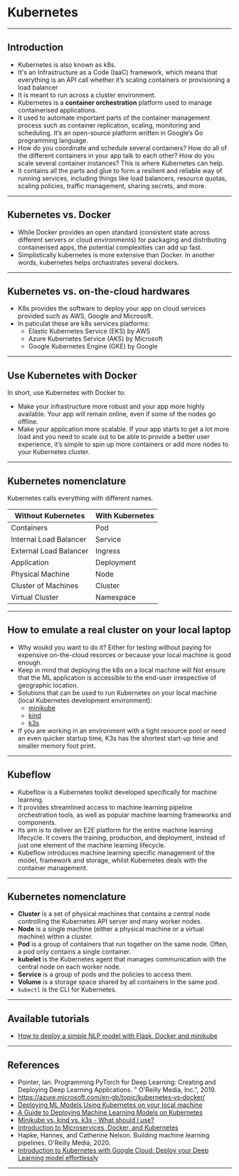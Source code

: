 # Kubernetes
***

## Introduction
- Kubernetes is also known as k8s.
- It's an Infrastructure as a Code (IaaC) framework, which means that everything is an API call whether it’s scaling containers or provisioning a load balancer
- It is meant to run across a cluster environment. 
- Kubernetes is a **container orchestration** platform used to manage containerised applications. 
- It used to automate important parts of the container management process such as container replication, scaling, monitoring and scheduling. It’s an open-source platform written in Google’s Go programming language. 
- How do you coordinate and schedule several containers? How do all of the different containers in your app talk to each other? How do you scale several container instances? This is where Kubernetes can help. 
- It contains all the parts and glue to form a resilient and reliable way of running services, including things like load balancers, resource quotas, scaling policies, traffic management, sharing secrets, and more. 
***

## Kubernetes vs. Docker
 - While Docker provides an open standard (consistent state across different servers or cloud environments) for packaging and distributing containerised apps, the potential complexities can add up fast. 
- Simplistically kubernetes is more extensive than Docker. In another words, kubernetes helps orchastrates several dockers.
***

## Kubernetes vs. on-the-cloud hardwares
- K8s provides the software to deploy your app on cloud services provided such as AWS, Google and Microsoft.
- In paticulat these are k8s services platforms:
  - Elastic Kubernetes Service (EKS) by AWS
  - Azure Kubernetes Service (AKS) by Microsoft
  - Google Kubernetes Engine (GKE) by Google
***

## Use Kubernetes with Docker
In short, use Kubernetes with Docker to:
  - Make your infrastructure more robust and your app more highly available. Your app will remain online, even if some of the nodes go offline.
  - Make your application more scalable. If your app starts to get a lot more load and you need to scale out to be able to provide a better user experience, it’s simple to spin up more containers or add more nodes to your Kubernetes cluster.
***

## Kubernetes nomenclature
Kubernetes calls everything with different names. 

| Without Kubernetes      | With Kubernetes  |
|-------------------------|------------------|
| Containers              | Pod              |
| Internal Load Balancer  | Service          |
| External Load Balancer  | Ingress          |
| Application             | Deployment       |
| Physical Machine        | Node             |
| Cluster of Machines     | Cluster          |
| Virtual Cluster         | Namespace        |
***

## How to emulate a real cluster on your local laptop
- Why woukd you want to do it? Either for testing without paying for expensive on-the-cloud resorces or because your local machine is good enough.
- Keep in mind that deploying the k8s on a local machine will Not ensure that the ML application is accessible to the end-user irrespective of geographic location.  
- Solutions that can be used to run Kubernetes on your local machine (local Kubernetes development environment):
  - [minikube](https://minikube.sigs.k8s.io/docs/)
  - [kind](https://kind.sigs.k8s.io/)
  - [k3s](https://k3s.io/) 
- If you are working in an environment with a tight resource pool or need an even quicker startup time, K3s has the shortest start-up time and smaller memory foot print.
***

## Kubeflow
- Kubeflow is a Kubernetes toolkit developed specifically for machine learning. 
- It provides streamlined access to machine learning pipeline orchestration tools, as well as popular machine learning frameworks and components.
- Its aim is to deliver an E2E platform for the entire machine learning lifecycle. It covers the training, production, and deployment, instead of just one element of the machine learning lifecycle.
- Kubeflow introduces machine learning specific management of the model, framework and storage, whilst Kubernetes deals with the container management.
***

## Kubernetes nomenclature
- **Cluster** is a set of physical machines that contains a central node controlling the Kubernetes API server and many worker nodes.
- **Node** is a single machine (either a physical machine or a virtual machine) within a cluster.
- **Pod** is a group of containers that run together on the same node. Often, a pod only contains a single container.
- **kubelet** is the Kubernetes agent that manages communication with the central node on each worker node.
- **Service** is a group of pods and the policies to access them.
- **Volume** is a storage space shared by all containers in the same pod. 
- `kubectl` is the CLI for Kubernetes.
***

## Available tutorials
- [How to deploy a simple NLP model with Flask, Docker and minikube](https://github.com/kyaiooiayk/Kubernetes-Notes/tree/main/tutorials/NLP_Flask_Docker_minikube)
***

## References
- Pointer, Ian. Programming PyTorch for Deep Learning: Creating and Deploying Deep Learning Applications. " O'Reilly Media, Inc.", 2019.
- https://azure.microsoft.com/en‐gb/topic/kubernetes‐vs‐docker/
- [Deploying ML Models Using Kubernetes on your local machine](https://www.analyticsvidhya.com/blog/2022/01/deploying-ml-models-using-kubernetes/)
- [A Guide to Deploying Machine Learning Models on Kubernetes](https://www.seldon.io/deploying-machine-learning-models-on-kubernetes)
- [Minikube vs. kind vs. k3s - What should I use?](https://shipit.dev/posts/minikube-vs-kind-vs-k3s.html)
- [Introduction to Microservices, Docker, and Kubernetes](https://www.youtube.com/watch?v=1xo-0gCVhTU)
- Hapke, Hannes, and Catherine Nelson. Building machine learning pipelines. O'Reilly Media, 2020.
- [Introduction to Kubernetes with Google Cloud: Deploy your Deep Learning model effortlessly](https://theaisummer.com/kubernetes/)
***
